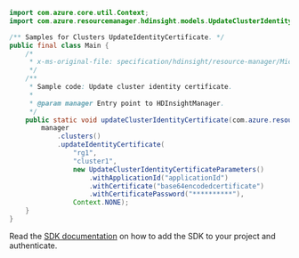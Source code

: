 ```java
import com.azure.core.util.Context;
import com.azure.resourcemanager.hdinsight.models.UpdateClusterIdentityCertificateParameters;

/** Samples for Clusters UpdateIdentityCertificate. */
public final class Main {
    /*
     * x-ms-original-file: specification/hdinsight/resource-manager/Microsoft.HDInsight/stable/2021-06-01/examples/HDI_Clusters_UpdateClusterIdentityCertificate.json
     */
    /**
     * Sample code: Update cluster identity certificate.
     *
     * @param manager Entry point to HDInsightManager.
     */
    public static void updateClusterIdentityCertificate(com.azure.resourcemanager.hdinsight.HDInsightManager manager) {
        manager
            .clusters()
            .updateIdentityCertificate(
                "rg1",
                "cluster1",
                new UpdateClusterIdentityCertificateParameters()
                    .withApplicationId("applicationId")
                    .withCertificate("base64encodedcertificate")
                    .withCertificatePassword("**********"),
                Context.NONE);
    }
}
```

Read the [SDK documentation](https://github.com/Azure/azure-sdk-for-java/blob/azure-resourcemanager-hdinsight_1.0.0-beta.5/sdk/hdinsight/azure-resourcemanager-hdinsight/README.md) on how to add the SDK to your project and authenticate.
